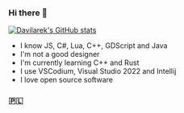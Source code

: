 ### Hi there 👋

<!--
**Davilarek/Davilarek** is a ✨ _special_ ✨ repository because its `README.md` (this file) appears on your GitHub profile.

Here are some ideas to get you started:

- 🔭 I’m currently working on ...
- 🌱 I’m currently learning ...
- 👯 I’m looking to collaborate on ...
- 🤔 I’m looking for help with ...
- 💬 Ask me about ...
- 📫 How to reach me: ...
- 😄 Pronouns: ...
- ⚡ Fun fact: ...
-->

[![Davilarek's GitHub stats](https://github-readme-stats.vercel.app/api?username=Davilarek&theme=highcontrast)](https://github.com/anuraghazra/github-readme-stats)

- I know JS, C#, Lua, C++, GDScript and Java
- I'm not a good designer
- I'm currently learning C++ and Rust
- I use VSCodium, Visual Studio 2022 and Intellij
- I love open source software

### 🇵🇱
